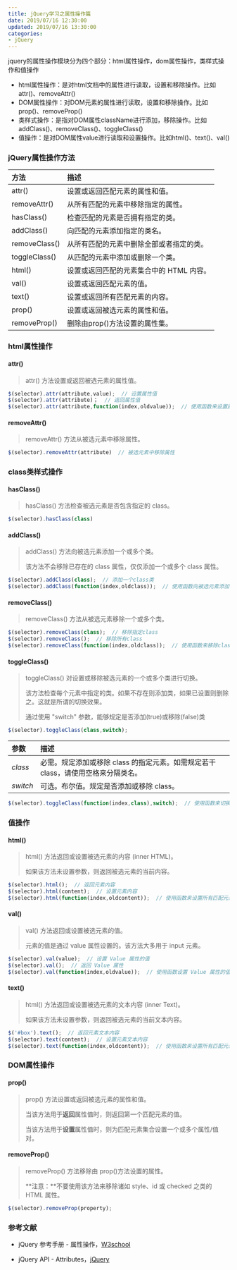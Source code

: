 ```yaml
---
title: jQuery学习之属性操作篇
date: 2019/07/16 12:30:00
updated: 2019/07/16 13:30:00
categories:
- jQuery
---
```


jquery的属性操作模块分为四个部分：html属性操作，dom属性操作，类样式操作和值操作

- html属性操作：是对html文档中的属性进行读取，设置和移除操作。比如attr()、removeAttr()
- DOM属性操作：对DOM元素的属性进行读取，设置和移除操作。比如prop()、removeProp()
- 类样式操作：是指对DOM属性className进行添加，移除操作。比如addClass()、removeClass()、toggleClass()
- 值操作：是对DOM属性value进行读取和设置操作。比如html()、text()、val()



<!--more-->



### jQuery属性操作方法

| 方法          | 描述                                     |
| :------------ | :--------------------------------------- |
| attr()        | 设置或返回匹配元素的属性和值。           |
| removeAttr()  | 从所有匹配的元素中移除指定的属性。       |
| hasClass()    | 检查匹配的元素是否拥有指定的类。         |
| addClass()    | 向匹配的元素添加指定的类名。             |
| removeClass() | 从所有匹配的元素中删除全部或者指定的类。 |
| toggleClass() | 从匹配的元素中添加或删除一个类。         |
| html()        | 设置或返回匹配的元素集合中的 HTML 内容。 |
| val()         | 设置或返回匹配元素的值。                 |
| text()        | 设置或返回所有匹配元素的内容。           |
| prop()        | 设置或返回被选元素的属性和值。           |
| removeProp()  | 删除由prop()方法设置的属性集。           |



### html属性操作

#### attr()

> attr() 方法设置或返回被选元素的属性值。

```javascript
$(selector).attr(attribute,value);  // 设置属性值
$(selector).attr(attribute)；  // 返回属性值
$(selector).attr(attribute,function(index,oldvalue));  // 使用函数来设置属性/值
```

#### removeAttr()

> removeAttr() 方法从被选元素中移除属性。

```javascript
$(selector).removeAttr(attribute)  // 被选元素中移除属性
```



### class类样式操作

#### hasClass()

>  hasClass() 方法检查被选元素是否包含指定的 class。

```javascript
$(selector).hasClass(class)
```

#### addClass()

> addClass() 方法向被选元素添加一个或多个类。
>
> 该方法不会移除已存在的 class 属性，仅仅添加一个或多个 class 属性。

```javascript
$(selector).addClass(class);  // 添加一个class类
$(selector).addClass(function(index,oldclass));  // 使用函数向被选元素添加class
```

#### removeClass()

> removeClass() 方法从被选元素移除一个或多个类。

```javascript
$(selector).removeClass(class);  // 移除指定class
$(selector).removeClass();  // 移除所有class
$(selector).removeClass(function(index,oldclass));  // 使用函数来移除class
```

#### toggleClass()

> toggleClass() 对设置或移除被选元素的一个或多个类进行切换。
>
> 该方法检查每个元素中指定的类。如果不存在则添加类，如果已设置则删除之。这就是所谓的切换效果。
>
> 通过使用 "switch" 参数，能够规定是否添加(true)或移除(false)类

```javascript
$(selector).toggleClass(class,switch);
```

| 参数     | 描述                                                         |
| :------- | :----------------------------------------------------------- |
| *class*  | 必需。规定添加或移除 class 的指定元素。如需规定若干 class，请使用空格来分隔类名。 |
| *switch* | 可选。布尔值。规定是否添加或移除 class。                     |

```javascript
$(selector).toggleClass(function(index,class),switch);  // 使用函数来切换类
```



### 值操作

#### html()

> html() 方法返回或设置被选元素的内容 (inner HTML)。
>
> 如果该方法未设置参数，则返回被选元素的当前内容。

```javascript
$(selector).html();  // 返回元素内容
$(selector).html(content);  // 设置元素内容
$(selector).html(function(index,oldcontent));  // 使用函数来设置所有匹配元素的内容
```

#### val()

> val() 方法返回或设置被选元素的值。
>
> 元素的值是通过 value 属性设置的。该方法大多用于 input 元素。

```javascript
$(selector).val(value);  // 设置 Value 属性的值
$(selector).val();  // 返回 Value 属性
$(selector).val(function(index,oldvalue));  // 使用函数设置 Value 属性的值
```

#### text()

> html() 方法返回或设置被选元素的文本内容 (inner Text)。
>
> 如果该方法未设置参数，则返回被选元素的当前文本内容。

```javascript
$('#box').text();  // 返回元素文本内容
$(selector).text(content);  // 设置元素文本内容
$(selector).text(function(index,oldcontent));  // 使用函数来设置所有匹配元素的文本内容
```



### DOM属性操作

#### prop()

> prop() 方法设置或返回被选元素的属性和值。
>
> 当该方法用于**返回**属性值时，则返回第一个匹配元素的值。
>
> 当该方法用于**设置**属性值时，则为匹配元素集合设置一个或多个属性/值对。

#### removeProp()

> removeProp() 方法移除由 prop()方法设置的属性。
>
> **注意：**不要使用该方法来移除诸如 style、id 或 checked 之类的 HTML 属性。

```javascript
$(selector).removeProp(property); 
```



### 参考文献

* jQuery 参考手册 - 属性操作，<a href = "http://www.w3school.com.cn/jquery/jquery_ref_selectors.asp">W3school</a>

* jQuery API - Attributes，<a href = "https://api.jquery.com/category/attributes/">jQuery</a>

